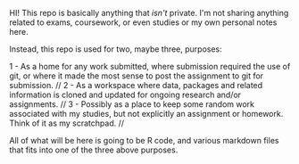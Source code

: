 HI! This repo is basically anything that *isn't* private. I'm not sharing anything related to exams, coursework, or even studies or my own personal notes here. 

Instead, this repo is used for two, maybe three, purposes:

1 - As a home for any work submitted, where submission required the use of git, or where it made the most sense to post the assignment to git for submission. //
2 - As a workspace where data, packages and related information is cloned and updated for ongoing research and/or assignments. // 
3 - Possibly as a place to keep some random work associated with my studies, but not explicitly an assignment or homework. Think of it as my scratchpad. //

All of what will be here is going to be R code, and various markdown files that fits into one of the three above purposes.
